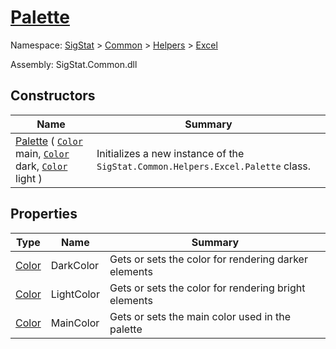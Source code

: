 # [Palette](./Palette.md)

Namespace: [SigStat]() > [Common](./../../README.md) > [Helpers](./../README.md) > [Excel](./README.md)

Assembly: SigStat.Common.dll


## Constructors

| Name | Summary | 
| --- | --- | 
| [Palette](./../../../../ctor/Palette-100664077.md) ( [`Color`](https://docs.microsoft.com/en-us/dotnet/api/System.Drawing.Color) main, [`Color`](https://docs.microsoft.com/en-us/dotnet/api/System.Drawing.Color) dark, [`Color`](https://docs.microsoft.com/en-us/dotnet/api/System.Drawing.Color) light ) | Initializes a new instance of the `SigStat.Common.Helpers.Excel.Palette` class. | 


## Properties

| Type | Name | Summary | 
| --- | --- | --- | 
| [Color](https://docs.microsoft.com/en-us/dotnet/api/System.Drawing.Color) | DarkColor | Gets or sets the color for rendering darker elements | 
| [Color](https://docs.microsoft.com/en-us/dotnet/api/System.Drawing.Color) | LightColor | Gets or sets the color for rendering bright elements | 
| [Color](https://docs.microsoft.com/en-us/dotnet/api/System.Drawing.Color) | MainColor | Gets or sets the main color used in the palette | 


